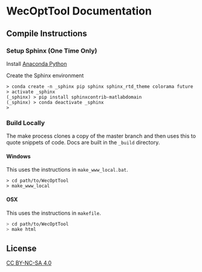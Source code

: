 # WecOptTool Documentation

## Compile Instructions

### Setup Sphinx (One Time Only)

Install [Anaconda Python](https://www.anaconda.com/distribution/)

Create the Sphinx environment

```
> conda create -n _sphinx pip sphinx sphinx_rtd_theme colorama future
> activate _sphinx
(_sphinx) > pip install sphinxcontrib-matlabdomain
(_sphinx) > conda deactivate _sphinx
>
```

### Build Locally
The make process clones a copy of the master branch and then uses this to quote snippets of code.
Docs are built in the `_build` directory.

#### Windows
This uses the instructions in `make_www_local.bat`.

```
> cd path/to/WecOptTool
> make_www_local
```

#### OSX
This uses the instructions in `makefile`.

```bash
> cd path/to/WecOptTool
> make html
```

## License

[CC BY-NC-SA 4.0](https://creativecommons.org/licenses/by-nc-sa/4.0/)
